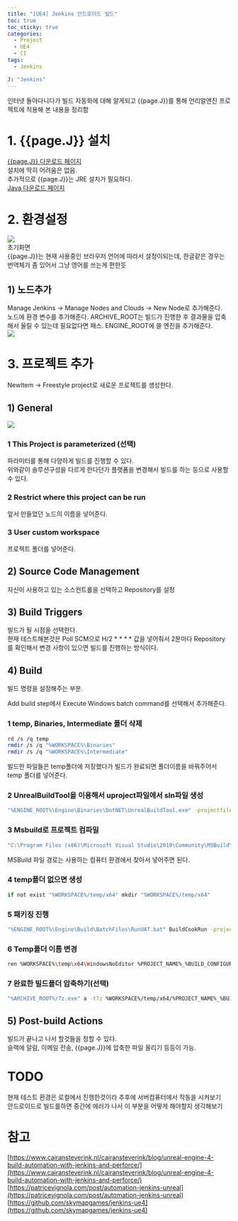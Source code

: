 ```yaml
---
title: "[UE4] Jenkins 안드로이드 빌드"
toc: true
toc_sticky: true
categories:
  - Project
  - UE4
  - CI
tags:
  - Jenkins

J: "Jenkins"
---
```


인터넷 돌아다니다가 빌드 자동화에 대해 알게되고 {{page.J}}를 통해 언리얼엔진 프로젝트에 적용해 본 내용을 정리함

# 1. {{page.J}} 설치

[{{page.J}} 다운로드 페이지](https://www.jenkins.io/download/)  
설치에 딱히 어려움은 없음.  
추가적으로 {{page.J}}는 JRE 설치가 필요하다.  
[Java 다운로드 페이지](https://java.com/ko/download/ie_manual.jsp?locale=ko)

# 2. 환경설정

![](https://tonnac.github.io/assets/images/J0.png)<br>
초기화면  
{{page.J}}는 현재 사용중인 브라우저 언어에 따라서 설정이되는데, 한글같은 경우는 번역체가 좀 있어서 그냥 영어를 쓰는게 편한듯

## 1) 노드추가

Manage Jenkins -> Manage Nodes and Clouds -> New Node로 추가해준다.  
노드에 환경 변수를 추가해준다. ARCHIVE_ROOT는 빌드가 진행한 후 결과물을 압축해서 올릴 수 있는데 필요없다면 패스.
ENGINE_ROOT에 쓸 엔진을 추가해준다.  
![](https://tonnac.github.io/assets/images/J1.png)<br>

# 3. 프로젝트 추가

NewItem -> Freestyle project로 새로운 프로젝트를 생성한다.

## 1) General

![](https://tonnac.github.io/assets/images/J2.png)<br>

### 1 This Project is parameterized (선택)

파라미터를 통해 다양하게 빌드를 진행할 수 있다.  
위와같이 솔루션구성을 다르게 한다던가 플랫폼을 변경해서 빌드를 하는 등으로 사용할 수 있다.

### 2 Restrict where this project can be run

앞서 만들었던 노드의 이름을 넣어준다.

### 3 User custom workspace

프로젝트 폴더를 넣어준다.

## 2) Source Code Management

자신이 사용하고 있는 소스컨트롤을 선택하고 Repository를 설정

## 3) Build Triggers

빌드가 될 시점을 선택한다.  
현재 테스트해본것은 Poll SCM으로 H/2 \* \* \* \* 값을 넣어줘서 2분마다 Repository를 확인해서 변경 사항이 있으면 빌드를 진행하는 방식이다.

## 4) Build

빌드 명령을 설정해주는 부분.

Add build step에서 Execute Windows batch command를 선택해서 추가해준다.

### 1 temp, Binaries, Intermediate 폴더 삭제

```sh
rd /s /q temp
rmdir /s /q "%WORKSPACE%\Binaries"
rmdir /s /q "%WORKSPACE%\Intermediate"
```

빌드한 파일들은 temp폴더에 저장했다가 빌드가 완료되면 폴더이름을 바꿔주어서 temp 폴더를 넣어준다.

### 2 UnrealBuildTool을 이용해서 uproject파일에서 sln파일 생성

```sh
"%ENGINE_ROOT%\Engine\Binaries\DotNET\UnrealBuildTool.exe" -projectfiles -project="%WORKSPACE%\%PROJECT_NAME%.uproject" -game -rocket -progress
```

### 3 Msbuild로 프로젝트 컴파일

```sh
"C:\Program Files (x86)\Microsoft Visual Studio\2019\Community\MSBuild\Current\Bin\MSBuild.exe" "%WORKSPACE%\%PROJECT_NAME%.sln" /t:build /p:Configuration="%BUILD_CONFIGURATION%";Platform=Win64;verbosity=diagnostic
```

MSBuild 파일 경로는 사용하는 컴퓨터 환경에서 찾아서 넣어주면 된다.

### 4 temp폴더 없으면 생성

```sh
if not exist "%WORKSPACE%/temp/x64" mkdir "%WORKSPACE%/temp/x64"
```

### 5 패키징 진행

```sh
"%ENGINE_ROOT%\Engine\Build\BatchFiles\RunUAT.bat" BuildCookRun -project="%WORKSPACE%\%PROJECT_NAME%.uproject" -noP4 -platform=Win64 -clientconfig=%BUILD_CONFIGURATION% -cook -allmaps -build -stage %USE_PAK% -archive -archivedirectory="%WORKSPACE%/temp/x64"
```

### 6 Temp폴더 이름 변경

```sh
ren %WORKSPACE%\temp\x64\WindowsNoEditor %PROJECT_NAME%_%BUILD_CONFIGURATION%_x64
```

### 7 완료한 빌드폴더 압축하기(선택)

```sh
"%ARCHIVE_ROOT%/7z.exe" a -t7z %WORKSPACE%/temp/x64/%PROJECT_NAME%_%BUILD_CONFIGURATION%_x64/%PROJECT_NAME%_%BUILD_CONFIGURATION%_x64.7z "%WORKSPACE%\temp\x64\%PROJECT_NAME%_%BUILD_CONFIGURATION%_x64"
```

## 5) Post-build Actions

빌드가 끝나고 나서 할것들을 정할 수 있다.  
슬랙에 알람, 이메일 전송, {{page.J}}에 압축한 파일 올리기 등등이 가능.

# TODO

현재 테스트 환경은 로컬에서 진행한것이라 추후에 서버컴퓨터에서 작동을 시켜보기  
안드로이드로 빌드를하면 중간에 에러가 나서 이 부분을 어떻게 해야할지 생각해보기

# 참고

[https://www.cairansteverink.nl/cairansteverink/blog/unreal-engine-4-build-automation-with-jenkins-and-perforce/](https://www.cairansteverink.nl/cairansteverink/blog/unreal-engine-4-build-automation-with-jenkins-and-perforce/)
[https://patricevignola.com/post/automation-jenkins-unreal](https://patricevignola.com/post/automation-jenkins-unreal)
[https://github.com/skymapgames/jenkins-ue4](https://github.com/skymapgames/jenkins-ue4)
